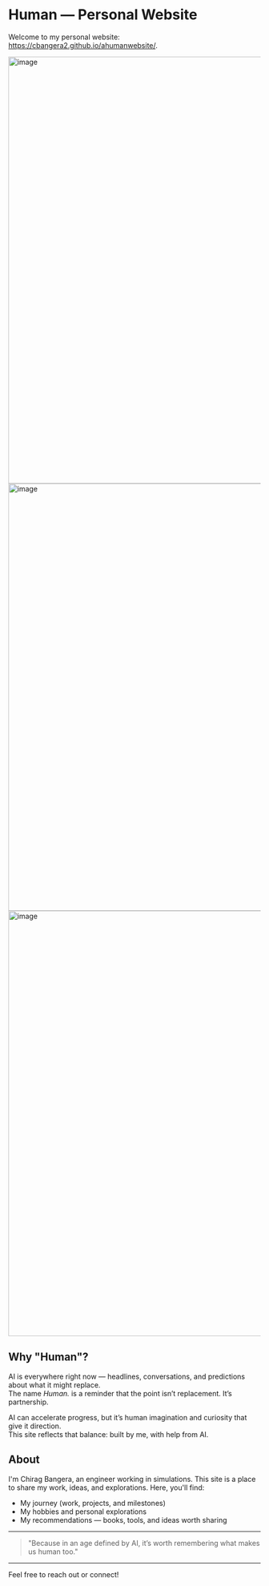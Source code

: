 
# Human — Personal Website

Welcome to my personal website: https://cbangera2.github.io/ahumanwebsite/.

<img width="1510" height="853" alt="image" src="https://github.com/user-attachments/assets/79751226-2529-4381-8092-f18df56a18e5" />
<img width="1511" height="854" alt="image" src="https://github.com/user-attachments/assets/0ac9544e-6a78-4d7d-8e94-2d5510d8db8f" />
<img width="1508" height="850" alt="image" src="https://github.com/user-attachments/assets/a892ba95-e1bd-49d7-a2a7-85ea71c2e382" />

## Why "Human"?

AI is everywhere right now — headlines, conversations, and predictions about what it might replace.  
The name *Human.* is a reminder that the point isn’t replacement. It’s partnership.  

AI can accelerate progress, but it’s human imagination and curiosity that give it direction.  
This site reflects that balance: built by me, with help from AI.  

## About

I'm Chirag Bangera, an engineer working in simulations. This site is a place to share my work, ideas, and explorations. Here, you'll find:  
- My journey (work, projects, and milestones)  
- My hobbies and personal explorations  
- My recommendations — books, tools, and ideas worth sharing    

---

> "Because in an age defined by AI, it’s worth remembering what makes us human too."

---

Feel free to reach out or connect!

